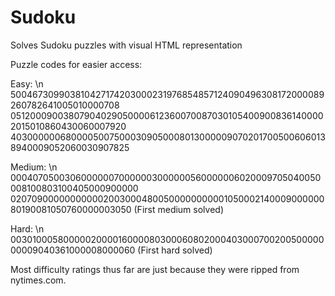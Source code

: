 # Sudoku
Solves Sudoku puzzles with visual HTML representation

Puzzle codes for easier access:

Easy: \n
500467309903810427174203000231976854857124090496308172000089260782641005010000708
051200090038079040290500006123600700870301054009008361400002015010860430060007920
403000000680000500750003090500080130000090702017005006060138940009052060030907825

Medium: \n
000407050030600000070000003000000560000006020009705040050008100803100405000900000
020709000000000002003000480050000000000105000214000900000080190081050760000003050 (First medium solved)

Hard: \n
003010005800000200001600008030006080200040300070020050000000009040361000008000060 (First hard solved)

Most difficulty ratings thus far are just because they were ripped from nytimes.com.
